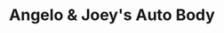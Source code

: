 ---
title: "Angelo & Joey's Auto Body"
url: /mamaroneck/angelo-and-joeys-auto-body-fayette-avenue/
shop: car repair
---
